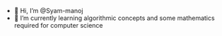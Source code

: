 - 👋 Hi, I’m @Syam-manoj
- 🌱 I’m currently learning algorithmic concepts and some mathematics required for computer science

<!---
Syam-manoj/Syam-manoj is a ✨ special ✨ repository because its `README.md` (this file) appears on your GitHub profile.
You can click the Preview link to take a look at your changes.
--->
